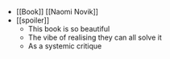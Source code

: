 - [[Book]] [[Naomi Novik]]
- [[spoiler]]
	- This book is so beautiful
	- The vibe of realising they can all solve it
	- As a systemic critique